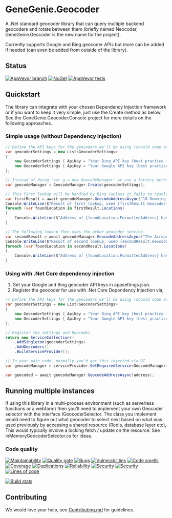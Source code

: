 # GeneGenie.Geocoder
A .Net standard geocoder library that can query multiple backend geocoders and rotate between them (briefly named Neocoder, GeneGenie.Geocoder is the new name for the project).

Currently supports Google and Bing geocoder APIs but more can be added if needed (can even be added from outside of the library).

## Status
[![AppVeyor branch](https://img.shields.io/appveyor/ci/RyanONeill1970/genegenie-geocoder/master.svg)](https://ci.appveyor.com/project/RyanONeill1970/genegenie-geocoder) [![NuGet](https://img.shields.io/nuget/v/GeneGenie.Geocoder.svg)](https://www.nuget.org/packages/GeneGenie.Geocoder) [![AppVeyor tests](https://img.shields.io/appveyor/tests/RyanONeill1970/genegenie-geocoder.svg)](https://ci.appveyor.com/project/RyanONeill1970/genegenie-geocoder/build/tests)

## Quickstart

The library can integrate with your chosen Dependency Injection framework or if you want to keep it very simple, just use the Create method as below. See the GeneGenie.Geocoder.Console project for more details on the following approaches.

### Simple usage (without Dependency Injection)

```cs
// Define the API keys for the geocoders we'll be using (should come out of your configuration file).
var geocoderSettings = new List<GeocoderSettings>
{
    new GeocoderSettings { ApiKey = "Your Bing API key (best practice is to put this in a config file, not in source)", GeocoderName = Services.GeocoderNames.Bing },
    new GeocoderSettings { ApiKey = "Your Google API key (best practice is to put this in a config file, not in source)", GeocoderName = Services.GeocoderNames.Google },
};

// Instead of doing 'var g = new GeocodeManager' we use a factory method which initialises the library.
var geocodeManager = GeocodeManager.Create(geocoderSettings);

// This first lookup will be handled by Bing (unless it fails to resolve the address, which will then fail over to Google).
var firstResult = await geocodeManager.GeocodeAddressAsync("10 Downing St., London, UK");
Console.WriteLine($"Result of first lookup, used {firstResult.GeocoderId}, status of {firstResult.Status} with {firstResult.Locations.Count} results.");
foreach (var foundLocation in firstResult.Locations)
{
    Console.WriteLine($"Address of {foundLocation.FormattedAddress} has a location of {foundLocation.Location.Latitude} / {foundLocation.Location.Longitude}");
}

// The following lookup then uses the other geocoder service.
var secondResult = await geocodeManager.GeocodeAddressAsync("The Acropolis, Greece");
Console.WriteLine($"Result of second lookup, used {secondResult.GeocoderId}, status of {secondResult.Status} with {secondResult.Locations.Count} results.");
foreach (var foundLocation in secondResult.Locations)
{
    Console.WriteLine($"Address of {foundLocation.FormattedAddress} has a location of {foundLocation.Location.Latitude} / {foundLocation.Location.Longitude}");
}
```

### Using with .Net Core dependency injection

1. Set your Google and Bing geocoder API keys in appsettings.json.
2. Register the geocoder for use with .Net Core Dependency Injection via;

```cs
// Define the API keys for the geocoders we'll be using (should come out of your configuration file).
var geocoderSettings = new List<GeocoderSettings>
{
    new GeocoderSettings { ApiKey = "Your Bing API key (best practice is to put this in a config file, not in source)", GeocoderName = Services.GeocoderNames.Bing },
    new GeocoderSettings { ApiKey = "Your Google API key (best practice is to put this in a config file, not in source)", GeocoderName = Services.GeocoderNames.Google },
};

// Register the settings and Neocoder.
return new ServiceCollection()
    .AddSingleton(geocoderSettings)
    .AddGeocoders()
    .BuildServiceProvider();

// In your main code, normally you'd get this injected via DI.
var geocodeManager = serviceProvider.GetRequiredService<GeocodeManager>();

var geocoded = await geocodeManager.GeocodeAddressAsync(address);
```

## Running multiple instances
If using this library in a multi-process environment (such as serverless functions or a webfarm) then you'll need to implement your own Geocoder selector with the interface IGeocoderSelector. The class you implement would need to figure out what geocoder to select next based on what was used previously by accessing a shared resource (Redis, database layer etc), This would typically involve a locking fetch / update on the resource. See InMemoryGeocoderSelector.cs for ideas.

### Code quality
[![Maintainability](https://sonarcloud.io/api/project_badges/measure?project=GeneGenie.Geocoder&metric=sqale_rating)](https://sonarcloud.io/dashboard?id=GeneGenie.Geocoder) [![Quality gate](https://sonarcloud.io/api/project_badges/measure?project=GeneGenie.Geocoder&metric=alert_status)](https://sonarcloud.io/dashboard?id=GeneGenie.Geocoder) [![Bugs](https://sonarcloud.io/api/project_badges/measure?project=GeneGenie.Geocoder&metric=bugs)](https://sonarcloud.io/component_measures?id=GeneGenie.Geocoder&metric=Reliability) [![Vulnerabilities](https://sonarcloud.io/api/project_badges/measure?project=GeneGenie.Geocoder&metric=vulnerabilities)](https://sonarcloud.io/component_measures?id=GeneGenie.Geocoder&metric=Security) [![Code smells](https://sonarcloud.io/api/project_badges/measure?project=GeneGenie.Geocoder&metric=code_smells)](https://sonarcloud.io/component_measures?id=GeneGenie.Geocoder&metric=Maintainability) [![Coverage](https://sonarcloud.io/api/project_badges/measure?project=GeneGenie.Geocoder&metric=coverage)](https://sonarcloud.io/component_measures?id=GeneGenie.Geocoder&metric=Coverage) [![Duplications](https://sonarcloud.io/api/project_badges/measure?project=GeneGenie.Geocoder&metric=duplicated_lines_density)](https://sonarcloud.io/component_measures?id=GeneGenie.Geocoder&metric=Duplications) [![Reliability](https://sonarcloud.io/api/project_badges/measure?project=GeneGenie.Geocoder&metric=reliability_rating)](https://sonarcloud.io/dashboard?id=GeneGenie.Geocoder) [![Security](https://sonarcloud.io/api/project_badges/measure?project=GeneGenie.Geocoder&metric=security_rating)](https://sonarcloud.io/dashboard?id=GeneGenie.Geocoder) [![Security](https://sonarcloud.io/api/project_badges/measure?project=GeneGenie.Geocoder&metric=sqale_index)](https://sonarcloud.io/dashboard?id=GeneGenie.Geocoder) [![Lines of code](https://sonarcloud.io/api/project_badges/measure?project=GeneGenie.Geocoder&metric=ncloc)](https://sonarcloud.io/dashboard?id=GeneGenie.Geocoder)

[![Build stats](https://buildstats.info/appveyor/chart/ryanoneill1970/genegenie-geocoder)](https://ci.appveyor.com/project/ryanoneill1970/genegenie-geocoder/history)

## Contributing

We would love your help, see [Contributing.md](Contributing.md) for guidelines.
